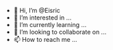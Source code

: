 - 👋 Hi, I’m @Eisric
- 👀 I’m interested in ...
- 🌱 I’m currently learning ...
- 💞️ I’m looking to collaborate on ...
- 📫 How to reach me ...

<!---
Eisric/Eisric is a ✨ special ✨ repository because its `README.md` (this file) appears on your GitHub profile.
You can click the Preview link to take a look at your changes.
--->
